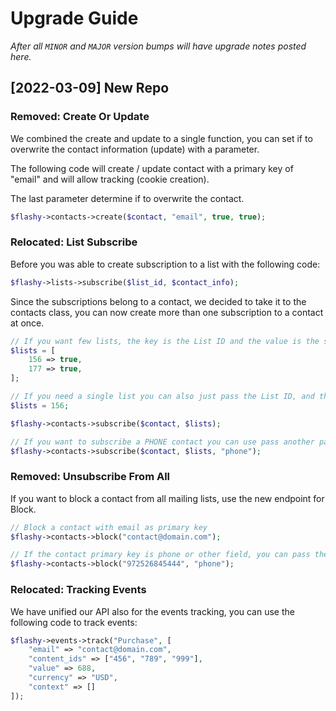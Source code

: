 # Upgrade Guide

_After all `MINOR` and `MAJOR` version bumps will have upgrade notes posted here._

[2022-03-09] New Repo
---------------------------
### Removed: Create Or Update
We combined the create and update to a single function, you can set if to overwrite the contact information (update) with a parameter.

The following code will create / update contact with a primary key of "email" and will allow tracking (cookie creation).

The last parameter determine if to overwrite the contact.
``` php
$flashy->contacts->create($contact, "email", true, true);
```

### Relocated: List Subscribe
Before you was able to create subscription to a list with the following code:
``` php
$flashy->lists->subscribe($list_id, $contact_info);
```

Since the subscriptions belong to a contact, we decided to take it to the contacts class, you can now create more than one subscription to a contact at once.
``` php
// If you want few lists, the key is the List ID and the value is the status, true for subscribed, false for unsubscribed (boolean)
$lists = [
    156 => true,
    177 => true,
];

// If you need a single list you can also just pass the List ID, and the subscription will be on true
$lists = 156;

$flashy->contacts->subscribe($contact, $lists);

// If you want to subscribe a PHONE contact you can use pass another parameter for the primary key "phone", email is the default.
$flashy->contacts->subscribe($contact, $lists, "phone");
```

### Removed: Unsubscribe From All
If you want to block a contact from all mailing lists, use the new endpoint for Block.

``` php
// Block a contact with email as primary key
$flashy->contacts->block("contact@domain.com");

// If the contact primary key is phone or other field, you can pass the identifier
$flashy->contacts->block("972526845444", "phone");
```


### Relocated: Tracking Events
We have unified our API also for the events tracking, you can use the following code to track events:

``` php
$flashy->events->track("Purchase", [
    "email" => "contact@domain.com",
    "content_ids" => ["456", "789", "999"],
    "value" => 688,
    "currency" => "USD",
    "context" => []
]);
```
